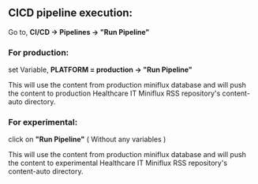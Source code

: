 ## CICD pipeline execution:

Go to,   **CI/CD -> Pipelines -> "Run Pipeline"**

###  For production:

set Variable, **PLATFORM = production -> "Run Pipeline"**

This will use the content from production miniflux database and will push the content to production Healthcare IT Miniflux RSS repository's content-auto directory. 

###  For experimental:

click on  **"Run Pipeline"**  ( Without any variables )

This will use the content from production miniflux database and will push the content to experimental Healthcare IT Miniflux RSS repository's content-auto directory.